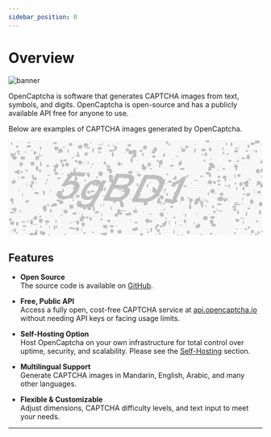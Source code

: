 ```yaml
---
sidebar_position: 0
---
```


# Overview

![banner](../static/img/logo.png)

OpenCaptcha is software that generates CAPTCHA images from text, symbols, and digits. OpenCaptcha is open-source and has a publicly available API free for anyone to use.

Below are examples of CAPTCHA images generated by OpenCaptcha.

![Example of a CAPTCHA](../static/img/captcha_example_main_page.gif)

## Features

- **Open Source**  
  The source code is available on [GitHub](https://github.com/ashtonav/opencaptcha).

- **Free, Public API**  
  Access a fully open, cost-free CAPTCHA service at [api.opencaptcha.io](https://api.opencaptcha.io) without needing API keys or facing usage limits.

- **Self-Hosting Option**  
  Host OpenCaptcha on your own infrastructure for total control over uptime, security, and scalability. Please see the [Self-Hosting](self-hosting) section.

- **Multilingual Support**  
  Generate CAPTCHA images in Mandarin, English, Arabic, and many other languages.

- **Flexible & Customizable**  
  Adjust dimensions, CAPTCHA difficulty levels, and text input to meet your needs.

---
